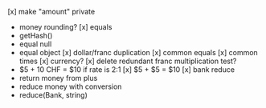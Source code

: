 [x] make "amount" private
- money rounding?
[x] equals
- getHash()
- equal null
- equal object
[x] dollar/franc duplication
[x] common equals 
[x] common times
[x] currency?
[x] delete redundant franc multiplication test?
- $5 + 10 CHF = $10 if rate is 2:1
[x] $5 + $5 = $10
[x] bank reduce
- return money from plus
- reduce money with conversion
- reduce(Bank, string)

